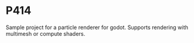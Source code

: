 # P414

Sample project for a particle renderer for godot. Supports rendering with multimesh or compute shaders.


